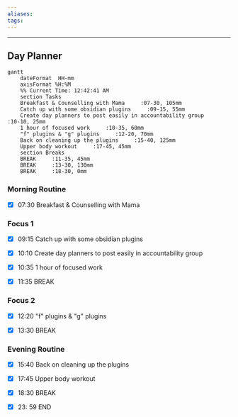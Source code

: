 ```yaml
---
aliases:
tags: 
---
```


---
## Day Planner
```mermaid
gantt
    dateFormat  HH-mm
    axisFormat %H:%M
    %% Current Time: 12:42:41 AM
    section Tasks
    Breakfast & Counselling with Mama     :07-30, 105mm
    Catch up with some obsidian plugins     :09-15, 55mm
    Create day planners to post easily in accountability group     :10-10, 25mm
    1 hour of focused work     :10-35, 60mm
    "f" plugins & "g" plugins     :12-20, 70mm
    Back on cleaning up the plugins     :15-40, 125mm
    Upper body workout     :17-45, 45mm
    section Breaks
    BREAK     :11-35, 45mm
    BREAK     :13-30, 130mm
    BREAK     :18-30, 0mm
```

### Morning Routine
- [x] 07:30 Breakfast & Counselling with Mama
  

### Focus 1
- [x] 09:15 Catch up with some obsidian plugins
- [x] 10:10 Create day planners to post easily in accountability group
- [x] 10:35 1 hour of focused work
- [x] 11:35 BREAK


### Focus 2
- [x] 12:20 "f" plugins & "g" plugins
- [x] 13:30 BREAK


### Evening Routine
- [x] 15:40 Back on cleaning up the plugins
- [x] 17:45 Upper body workout
- [x] 18:30 BREAK
- [x] 23: 59 END


